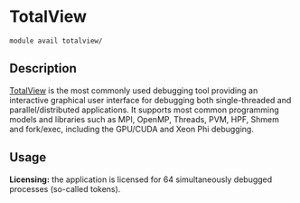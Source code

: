# TotalView

    module avail totalview/

## Description

[TotalView](https://totalview.io/products/totalview) is the most commonly used debugging tool providing an interactive graphical user interface for debugging both single-threaded and parallel/distributed applications. It supports most common programming models and libraries such as MPI, OpenMP, Threads, PVM, HPF, Shmem and fork/exec, including the GPU/CUDA and Xeon Phi debugging.

## Usage

**Licensing:** the application is licensed for 64 simultaneously debugged processes (so-called tokens).

